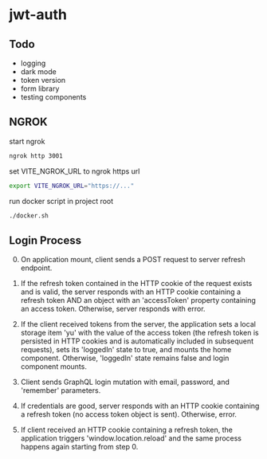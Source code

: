 # jwt-auth

## Todo

- logging
- dark mode
- token version
- form library
- testing components

## NGROK

start ngrok
```bash
ngrok http 3001
```

set VITE_NGROK_URL to ngrok https url
```bash
export VITE_NGROK_URL="https://..."
```

run docker script in project root
```bash
./docker.sh
```

## Login Process

0. On application mount, client sends a POST request to server refresh endpoint.

1. If the refresh token contained in the HTTP cookie of the request exists and
is valid, the server responds with an HTTP cookie containing a refresh token AND
an object with an 'accessToken' property containing an access token.  Otherwise,
server responds with error.

2. If the client received tokens from the server, the application sets a local
storage item 'yu' with the value of the access token (the refresh token is
persisted in HTTP cookies and is automatically included in subsequent requests),
sets its 'loggedIn' state to true, and mounts the home component.  Otherwise,
'loggedIn' state remains false and login component mounts.

3. Client sends GraphQL login mutation with email, password, and 'remember'
parameters.

4. If credentials are good, server responds with an HTTP cookie containing a
refresh token (no access token object is sent). Otherwise, error.

5. If client received an HTTP cookie containing a refresh token, the application
triggers 'window.location.reload' and the same process happens again starting
from step 0.
